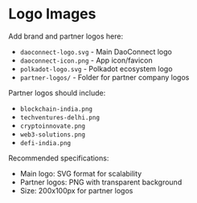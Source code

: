 # Logo Images

Add brand and partner logos here:

- `daoconnect-logo.svg` - Main DaoConnect logo
- `daoconnect-icon.png` - App icon/favicon
- `polkadot-logo.svg` - Polkadot ecosystem logo
- `partner-logos/` - Folder for partner company logos

Partner logos should include:
- `blockchain-india.png`
- `techventures-delhi.png`
- `cryptoinnovate.png`
- `web3-solutions.png`
- `defi-india.png`

Recommended specifications:
- Main logo: SVG format for scalability
- Partner logos: PNG with transparent background
- Size: 200x100px for partner logos
